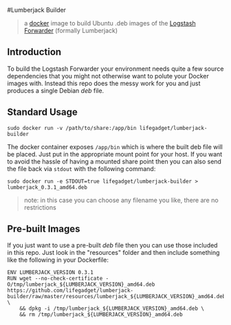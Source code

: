 #Lumberjack Builder
> a [docker](http://docker.io) image to build Ubuntu .deb images of the [Logstash Forwarder](https://github.com/elasticsearch/logstash-forwarder) (formally Lumberjack)

## Introduction

To build the Logstash Forwarder your environment needs quite a few source dependencies that you might not otherwise want to polute your Docker images with. Instead this repo does the messy work for you and just produces a single Debian *deb* file. 

## Standard Usage

	sudo docker run -v /path/to/share:/app/bin lifegadget/lumberjack-builder 
	
The docker container exposes `/app/bin` which is where the built deb file will be placed. Just put in the appropriate mount point for your host. If you want to avoid the hassle of having a mounted share point then you can also send the file back via `stdout` with the following command:

	sudo docker run -e STDOUT=true lifegadget/lumberjack-builder > lumberjack_0.3.1_amd64.deb
	
> note: in this case you can choose any filename you like, there are no restrictions

## Pre-built Images

If you just want to use a pre-built *deb* file then you can use those included in this repo. Just look in the "resources" folder and then include something like the following in your Dockerfile:

	ENV LUMBERJACK_VERSION 0.3.1
	RUN	wget --no-check-certificate -O/tmp/lumberjack_${LUMBERJACK_VERSION}_amd64.deb https://github.com/lifegadget/lumberjack-builder/raw/master/resources/lumberjack_${LUMBERJACK_VERSION}_amd64.deb \
		&& dpkg -i /tmp/lumberjack_${LUMBERJACK_VERSION}_amd64.deb \
		&& rm /tmp/lumberjack_${LUMBERJACK_VERSION}_amd64.deb

